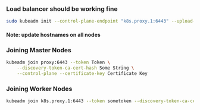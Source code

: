 ### Load balancer should be working fine
```bash
sudo kubeadm init --control-plane-endpoint "k8s.proxy.1:6443" --upload-certs --pod-network-cidr=192.168.0.0/24 --> on the first master.node
```
#### Note: update hostnames on all nodes
### Joining Master Nodes
```bash
kubeadm join proxy:6443 --token Token \
    --discovery-token-ca-cert-hash Some String \
    --control-plane --certificate-key Certificate Key
```

### Joining Worker Nodes

```bash
kubeadm join k8s.proxy.1:6443 --token sometoken --discovery-token-ca-cert-hash sha256:somehash
```
